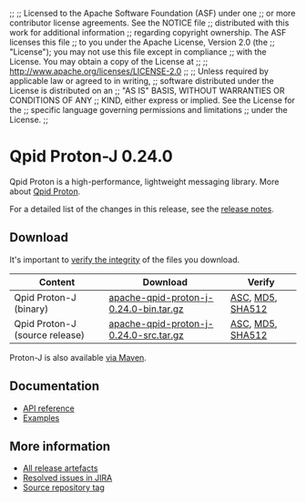 ;;
;; Licensed to the Apache Software Foundation (ASF) under one
;; or more contributor license agreements.  See the NOTICE file
;; distributed with this work for additional information
;; regarding copyright ownership.  The ASF licenses this file
;; to you under the Apache License, Version 2.0 (the
;; "License"); you may not use this file except in compliance
;; with the License.  You may obtain a copy of the License at
;;
;;   http://www.apache.org/licenses/LICENSE-2.0
;;
;; Unless required by applicable law or agreed to in writing,
;; software distributed under the License is distributed on an
;; "AS IS" BASIS, WITHOUT WARRANTIES OR CONDITIONS OF ANY
;; KIND, either express or implied.  See the License for the
;; specific language governing permissions and limitations
;; under the License.
;;

# Qpid Proton-J 0.24.0

Qpid Proton is a high-performance, lightweight messaging library. More
about [Qpid Proton]({{site_url}}/proton/index.html).

For a detailed list of the changes in this release, see the [release
notes](release-notes.html).

## Download

It's important to [verify the
integrity]({{site_url}}/download.html#verify-what-you-download) of
the files you download.

| Content | Download | Verify |
|---------|----------|--------|
| Qpid Proton-J (binary) | [apache-qpid-proton-j-0.24.0-bin.tar.gz](http://archive.apache.org/dist/qpid/proton-j/0.24.0/apache-qpid-proton-j-0.24.0-bin.tar.gz) | [ASC](https://archive.apache.org/dist/qpid/proton-j/0.24.0/apache-qpid-proton-j-0.24.0-bin.tar.gz.asc), [MD5](https://archive.apache.org/dist/qpid/proton-j/0.24.0/apache-qpid-proton-j-0.24.0-bin.tar.gz.md5), [SHA512](https://archive.apache.org/dist/qpid/proton-j/0.24.0/apache-qpid-proton-j-0.24.0-bin.tar.gz.sha512) |
| Qpid Proton-J (source release) | [apache-qpid-proton-j-0.24.0-src.tar.gz](http://archive.apache.org/dist/qpid/proton-j/0.24.0/apache-qpid-proton-j-0.24.0-src.tar.gz) | [ASC](https://archive.apache.org/dist/qpid/proton-j/0.24.0/apache-qpid-proton-j-0.24.0-src.tar.gz.asc), [MD5](https://archive.apache.org/dist/qpid/proton-j/0.24.0/apache-qpid-proton-j-0.24.0-src.tar.gz.md5), [SHA512](https://archive.apache.org/dist/qpid/proton-j/0.24.0/apache-qpid-proton-j-0.24.0-src.tar.gz.sha512) |

Proton-J is also available [via Maven]({{site_url}}/maven.html).

## Documentation


<div class="two-column" markdown="1">

 - [API reference](api/index.html)
 - [Examples](https://github.com/apache/qpid-proton-j/tree/0.24.0/examples)

</div>


## More information

 - [All release artefacts](http://archive.apache.org/dist/qpid/proton-j/0.24.0)
 - [Resolved issues in JIRA](https://issues.apache.org/jira/issues/?jql=project+%3D+PROTON+AND+fixVersion+%3D+%27proton-j-0.24.0%27+AND+resolution+%3D+%27fixed%27+ORDER+BY+priority+DESC)
 - [Source repository tag](https://git-wip-us.apache.org/repos/asf?p=qpid-proton-j.git;a=tag;h=0.24.0)

<script type="text/javascript">
  _deferredFunctions.push(function() {
      if ("0.24.0" === "{{current_proton_j_release}}") {
          _modifyCurrentReleaseLinks();
      }
  });
</script>